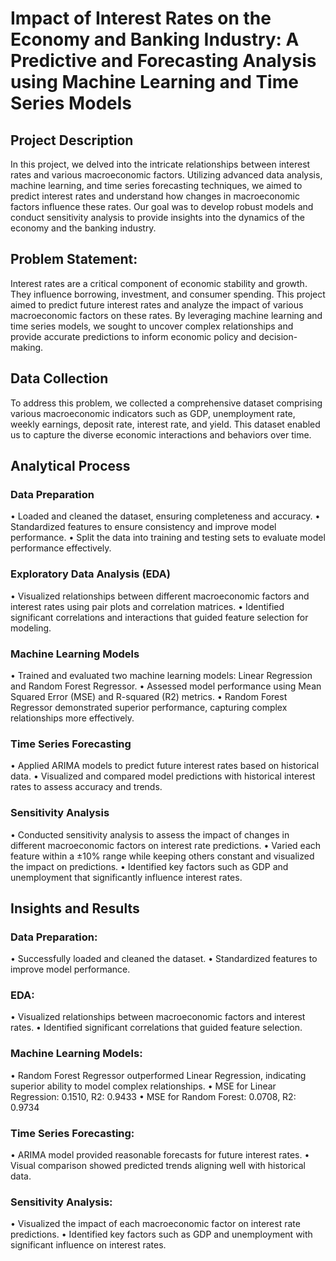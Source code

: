 # Impact of Interest Rates on the Economy and Banking Industry: A Predictive and Forecasting Analysis using Machine Learning and Time Series Models

## Project Description

In this project, we delved into the intricate relationships between interest rates and various macroeconomic factors. Utilizing advanced data analysis, machine learning, and time series forecasting techniques, we aimed to predict interest rates and understand how changes in macroeconomic factors influence these rates. Our goal was to develop robust models and conduct sensitivity analysis to provide insights into the dynamics of the economy and the banking industry.

## Problem Statement:

Interest rates are a critical component of economic stability and growth. They influence borrowing, investment, and consumer spending. This project aimed to predict future interest rates and analyze the impact of various macroeconomic factors on these rates. By leveraging machine learning and time series models, we sought to uncover complex relationships and provide accurate predictions to inform economic policy and decision-making.

## Data Collection

To address this problem, we collected a comprehensive dataset comprising various macroeconomic indicators such as GDP, unemployment rate, weekly earnings, deposit rate, interest rate, and yield. This dataset enabled us to capture the diverse economic interactions and behaviors over time.

## Analytical Process

### Data Preparation
• Loaded and cleaned the dataset, ensuring completeness and accuracy.
• Standardized features to ensure consistency and improve model performance.
• Split the data into training and testing sets to evaluate model performance effectively.

### Exploratory Data Analysis (EDA)
• Visualized relationships between different macroeconomic factors and interest rates using pair plots and correlation matrices.
• Identified significant correlations and interactions that guided feature selection for modeling.

### Machine Learning Models
• Trained and evaluated two machine learning models: Linear Regression and Random Forest Regressor.
• Assessed model performance using Mean Squared Error (MSE) and R-squared (R2) metrics.
• Random Forest Regressor demonstrated superior performance, capturing complex relationships more effectively.

### Time Series Forecasting
• Applied ARIMA models to predict future interest rates based on historical data.
• Visualized and compared model predictions with historical interest rates to assess accuracy and trends.

### Sensitivity Analysis
• Conducted sensitivity analysis to assess the impact of changes in different macroeconomic factors on interest rate predictions.
• Varied each feature within a ±10% range while keeping others constant and visualized the impact on predictions.
• Identified key factors such as GDP and unemployment that significantly influence interest rates.

## Insights and Results

### Data Preparation:
• Successfully loaded and cleaned the dataset.
• Standardized features to improve model performance.

### EDA:
• Visualized relationships between macroeconomic factors and interest rates.
• Identified significant correlations that guided feature selection.

### Machine Learning Models:
• Random Forest Regressor outperformed Linear Regression, indicating superior ability to model complex relationships.
• MSE for Linear Regression: 0.1510, R2: 0.9433
• MSE for Random Forest: 0.0708, R2: 0.9734

### Time Series Forecasting:
• ARIMA model provided reasonable forecasts for future interest rates.
• Visual comparison showed predicted trends aligning well with historical data.

### Sensitivity Analysis:
• Visualized the impact of each macroeconomic factor on interest rate predictions.
• Identified key factors such as GDP and unemployment with significant influence on interest rates.

